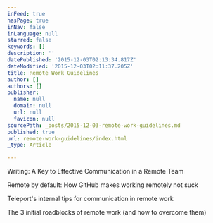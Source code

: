 ```yaml
---
inFeed: true
hasPage: true
inNav: false
inLanguage: null
starred: false
keywords: []
description: ''
datePublished: '2015-12-03T02:13:34.817Z'
dateModified: '2015-12-03T02:11:37.205Z'
title: Remote Work Guidelines
author: []
authors: []
publisher:
  name: null
  domain: null
  url: null
  favicon: null
sourcePath: _posts/2015-12-03-remote-work-guidelines.md
published: true
url: remote-work-guidelines/index.html
_type: Article

---
```

Writing: A Key to Effective Communication in a Remote Team

Remote by default: How GitHub makes working remotely not suck

Teleport's internal tips for communication in remote work

The 3 initial roadblocks of remote work (and how to overcome them)